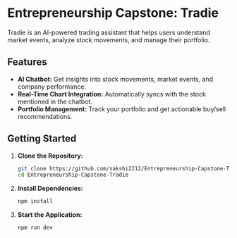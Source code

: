 # Entrepreneurship Capstone: Tradie

Tradie is an AI-powered trading assistant that helps users understand market events, analyze stock movements, and manage their portfolio.

## Features

- **AI Chatbot:** Get insights into stock movements, market events, and company performance.
- **Real-Time Chart Integration:** Automatically syncs with the stock mentioned in the chatbot.
- **Portfolio Management:** Track your portfolio and get actionable buy/sell recommendations.

## Getting Started

1. **Clone the Repository:**
   ```bash
   git clone https://github.com/sakshi2212/Entrepreneurship-Capstone-Tradie.git
   cd Entrepreneurship-Capstone-Tradie
1. **Install Dependencies:**
   ```bash
   npm install
1. **Start the Application:**
   ```bash
   npm run dev
